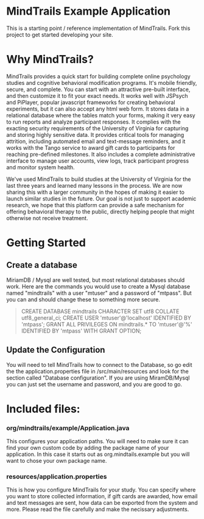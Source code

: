 # MindTrails Example Application

This is a starting point / reference implementation of MindTrails.  Fork 
this project to get started developing your site.

# Why MindTrails?

MindTrails provides a quick start for building complete online psychology 
studies and cognitive behavioral modification programs.  It's mobile 
friendly, secure, and complete.  You can start with an attractive 
pre-built interface, and then customize it to fit your exact 
needs.  It works well with JSPsych and PiPlayer, popular javascript 
frameworks for creating behavioral experiments, but it can also accept 
any html
web form.  It stores data in a relational database where the tables match
your forms, making it very easy to run reports and analyze participant
responses.  It complies with the exacting security requirements of the
University of Virginia for capturing and storing highly sensitive data.
It provides critical tools for managing attrition, including automated 
email and text-message reminders, and it works with the Tango service to 
award gift cards to participants for reaching pre-defined milestones.  It 
also includes a complete administrative interface to manage user accounts,
view logs, track participant progress and monitor system health. 

We've used MindTrails to build studies at the University of Virginia for 
the last three years and learned many lessons in the process.  We are now
sharing  this with a larger community in the hopes of making it easier to 
launch similar studies in the future. Our goal is not just to 
support academic research, we hope that this platform can 
provide a safe mechanism for offering behavioral therapy to the public,
directly helping people that might otherwise not receive treatment.


# Getting Started


## Create a database
MiriamDB / Mysql are well tested, but most relational databases should work.
Here are the commands you would use to create a Mysql database named "mindtrails"
with a user "mtuser" and a password of "mtpass".  But you can and should
change these to something more secure.

> CREATE DATABASE mindtrails CHARACTER SET utf8 COLLATE utf8_general_ci;
> CREATE USER 'mtuser'@'localhost' IDENTIFIED BY 'mtpass';
> GRANT ALL PRIVILEGES ON mindtrails.* TO 'mtuser'@'%' IDENTIFIED BY 'mtpass' WITH GRANT OPTION;

## Update the Configuration
You will need to tell MindTrails how to connect to the Database, so
go edit the the application.properties file in /src/main/resources
and look for the section called "Database configuration". If you are
using MiramDB/Mysql you can just set the username and password, and you
are good to go.  
 
# Included files:

### org/mindtrails/example/Application.java
This configures your application paths.  You will need to make sure it
can find your own custom code by adding the package name of your 
application.  In this case it starts out as org.mindtails.example but
you will want to chose your own package name.

### resources/application.properties
This is how you configure MindTrails for your study.  You can specify
where you want to store collected information, if gift cards are awarded,
how email and text messages are sent, how data can be exported from the
system and more.   Please read the file carefully and make the necissary
adjustments.



